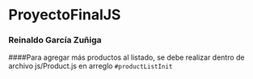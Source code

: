 # ProyectoFinalJS

### Reinaldo García Zuñiga

####Para agregar más productos al listado, se debe realizar dentro de archivo js/Product.js en arreglo `#productListInit`
